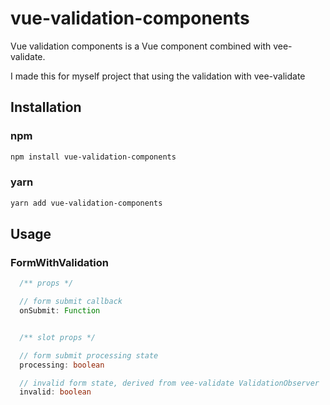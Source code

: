 # vue-validation-components

Vue validation components is a Vue component combined with vee-validate.

I made this for myself project that using the validation with vee-validate

## Installation

### npm

```sh
npm install vue-validation-components
```

### yarn

```sh
yarn add vue-validation-components
```

## Usage

### FormWithValidation

```typescript
  /** props */

  // form submit callback
  onSubmit: Function


  /** slot props */

  // form submit processing state
  processing: boolean

  // invalid form state, derived from vee-validate ValidationObserver
  invalid: boolean

```
